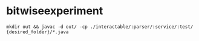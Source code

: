 # bitwiseexperiment

```
mkdir out && javac -d out/ -cp ./interactable/:parser/:service/:test/ {desired_folder}/*.java
```